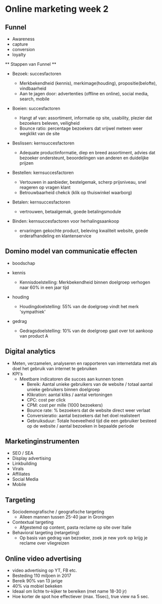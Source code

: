 # Online marketing week 2

## Funnel

* Awareness
* capture
* conversion
* loyalty

** Stappen van Funnel **

* Bezoek: succesfactoren

  * Merkbekendheid (kennis), merkimage(houding), propositie(belofte), vindbaarheid
  * Aan te jagen door: advertenties (offline en online), social media, search, mobile

* Boeien: succesfactoren

  * Hangt af van: assortiment, informatie op site, usability, plezier dat bezoekers beleven, veiligheid
  * Bounce ratio: percentage bezoekers dat vrijwel meteen weer wegklikt van de site

* Beslissen: kernsuccesfactoren

  * Adequate productinformatie, diep en breed assortiment, advies dat bezoeker ondersteunt, beoordelingen van anderen en duidelijke prijzen

* Bestellen: kernsuccesfactoren

  * Vertouwen in aanbieder, bestelgemak, scherp prijsniveau, snel reageren op vragen klant
  * Betrouwbaarheid chekck (klik op thuiswinkel waarborg)

* Betalen: kernsuccesfactoren

  * vertrouwen, betaalgemak, goede betalingsmodule

* Binden: kernsuccesfactoren voor herhalingsaankoop
  * ervaringen gekochte product, beleving kwaliteit website, goede orderafhandeling en klantenservice

## Domino model van communicatie effecten

* boodschap

* kennis

  * Kennisdoelstelling: Merkbekendheid binnen doelgroep verhogen naar 60% in een jaar tijd

* houding

  * Houdingdoelstelling: 55% van de doelgroep vindt het merk 'sympathiek'

* gedrag
  * Gedragsdoelstelling: 10% van de doelgroep gaat over tot aankoop van product A

## Digital analytics

* Meten, verzamelen, analyseren en rapporteren van internetdata met als doel het gebruik van internet te gebruiken
* KPI's
  * Meetbare indicatoren die succes aan kunnen tonen
    * Bereik: Aantal unieke gebruikers van de website / totaal aantal unieke gebruikers binnen doelgroep
    * Klikration: aantal kliks / aantal vertoningen
    * CPC: cost per click
    * CPM: cost per mille (1000 bezoekers)
    * Bounce rate: % bezoekers dat de website direct weer verlaat
    * Conversieratio: aantal bezoekers dat het doel realisteert
    * Gebruiksduur: Totale hoeveelheid tijd die een gebruiker besteed op de website / aantal bezoeken in bepaalde periode

## Marketinginstrumenten

* SEO / SEA
* Display advertising
* Linkbuilding
* Virals
* Affiliates
* Social Media
* Mobile

## Targeting

* Sociodemografische / geografische targeting
  * Alleen mannen tussen 25-40 jaar in Groningen
* Contextual targeting
  * Afgestemd op content, pasta reclame op site over Italie
* Behavioral targeting (retargeting)
  * Op basis van gedrag van bezoeker, zoek je new york op krijg je reclame over vliegreizen

## Online video advertising

* video advertising op YT, FB etc.
* Besteding 110 miljoen in 2017
* Bereik 90% van 13 jarige
* 40% via mobiel bekeken
* Ideaal om lichte tv-kijker te bereiken (met name 18-30 jr)
* Hoe korter de spot hoe effectiever (max. 15sec), true view na 5 sec.
